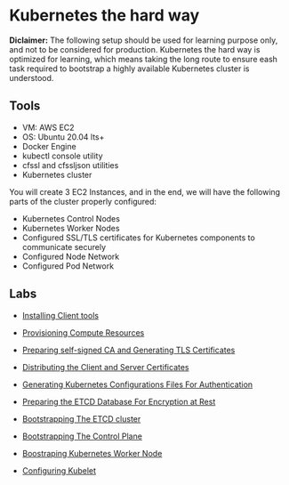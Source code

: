 # Kubernetes the hard way

**Diclaimer:** The following setup should be used for learning purpose only, and not to be considered for production. Kubernetes the hard way is optimized for learning, which means taking the long route to ensure eash task required to bootstrap a highly available Kubernetes cluster is understood.

## **Tools**

- VM: AWS EC2
- OS: Ubuntu 20.04 lts+
- Docker Engine
- kubectl console utility
- cfssl and cfssljson utilities
- Kubernetes cluster

You will create 3 EC2 Instances, and in the end, we will have the following parts of the cluster properly configured:

- Kubernetes Control Nodes
- Kubernetes Worker Nodes
- Configured SSL/TLS certificates for Kubernetes components to communicate securely
- Configured Node Network
- Configured Pod Network

## **Labs**

- [Installing Client tools](./docs/01-Installing%20client%20tools)

- [Provisioning Compute Resources](./docs/02-Provisioning%20compute%20resources)

- [Preparing self-signed CA and Generating TLS Certificates](./docs/03-Preparing%20a%20self-signed%20CA%20and%20Generating%20TLS%20Certificates)

- [Distributing the Client and Server Certificates](./docs/04-Distributing%20the%20client%20and%20server%20certificates)

- [Generating Kubernetes Configurations Files For Authentication](./docs/05-Generating%20kubernetes%20configuration%20files%20for%20authentication)

- [Preparing the ETCD Database For Encryption at Rest](./docs/06-Prepare%20the%20ETCD%20database%20for%20encryption%20at%20rest)

- [Bootstrapping The ETCD cluster](./docs/07-Bootstrapping%20the%20etcd%20cluster)

- [Bootstrapping The Control Plane](./docs/08-Bootstraping%20the%20control%20plane)

- [Boostraping Kubernetes Worker Node](./docs/09-Bootstrapping%20the%20kubernetes%20worker%20nodes)

- [Configuring Kubelet](./docs/10-Configuring%20kubelet)
